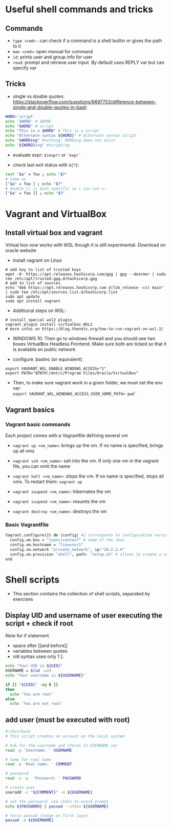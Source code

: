 # Useful shell commands and tricks

## Commands

- `type <cmd>` : can check if a command is a shell builtin or gives the path to it
- `man <cmd>`: open manual for command
- `id`: prints user and group info for user
- `read`: prompt and retrieve user input. By default uses REPLY var but can specify var

## Tricks

- single vs double quotes: https://stackoverflow.com/questions/6697753/difference-between-single-and-double-quotes-in-bash

```bash
WORD='script'
echo '$WORD' # $WORD
echo "$WORD" # script
echo "This is a $WORD" # This is a script
echo "Alternate syntax ${WORD}" # Alternate syntax script
echo "$WORDing" #nothing: WORDing does not exist
echo "${WORD}ing" #scripting
```

- evaluate expr: `$(expr)` or `` `expr`  ``

- check last exit status with `${?}`:

```bash
test "$a" = foo ; echo "$?"
# same as
["$a" = foo ] ; echo "$?"
# double [[ is bash specific so i can use =~
["$a" = foo ]] ; echo "$?"
```

# Vagrant and VirtualBox

## Install virtual box and vagrant

Virtual box now works with WSL though it is still experimental.
Download on oracle website

- Install vagrant on Linux

```shell
# add key to list of trusted keys
wget -O- https://apt.releases.hashicorp.com/gpg | gpg --dearmor | sudo tee /etc/apt/trusted.gpg.d/hashicorp.gpg
# add to list of sources
echo "deb https://apt.releases.hashicorp.com $(lsb_release -cs) main" | sudo tee /etc/apt/sources.list.d/hashicorp.list
sudo apt update
sudo apt install vagrant
```

- Additional steps on WSL:

```shell
# install special wsl2 plugin
vagrant plugin install virtualbox_WSL2
# more infos on https://blog.thenets.org/how-to-run-vagrant-on-wsl-2/
```

- WINDOWS 10: Then go to windows firewall and you should see two boxes VirtualBox Headless Frontend.
  Make sure both are ticked so that it is available on public network

- configure .bashrc (or equivalent)

```shell
export VAGRANT_WSL_ENABLE_WINDOWS_ACCESS="1"
export PATH="$PATH:/mnt/c/Program Files/Oracle/VirtualBox"
```

- Then, to make sure vagrant work in a given folder, we must set the env var:  
  `` export VAGRANT_WSL_WINDOWS_ACCESS_USER_HOME_PATH=`pwd` ``

## Vagrant basics

### Vagrant basic commands

Each project comes with a Vagrantfile defining several vm

- `vagrant up <vm_name>`: brings up the vm. If no name is specified, brings up all vms
- `vagrant ssh <vm_name>`: ssh into the vm. If only one vm in the vagrant file, you can omit the name
- `vagrant halt <vm_name>`: stops the vm. If no name is specified, stops all vms. To restart them: `vagrant up`

- `vagrant suspend <vm_name>`: hibernates the vm
- `vagrant suspend <vm_name>`: resumts the vm

- `vagrant destroy <vm_name>`: destroys the vm

### Basic Vagrantfile

```bash
Vagrant.configure(2) do |config| #2 corresponds to configuration version
  config.vm.box = "jsonc/centos7" # name of the vbox
  config.vm.hostname = "linuxsvr1"
  config.vm.network "private_network", ip:"10.2.3.4"
  config.vm.provision "shell", path: "setup.sh" # allows to create a shell script to configure system the first time vagrant up is executed
end
```

# Shell scripts

- This section contains the collection of shell scripts, separated by exercises

## Display UID and username of user executing the script + check if root

Note for if statement

- space after [[and before]]
- variables between quotes
- old syntax uses only 1 [:

```bash
echo "Your UID is ${UID}"
USERNAME = $(id -un)
echo "Your username is ${USERNAME}"

if [[ "${UID}" -eq 0 ]]
then
  echo 'You are root'
else
  echo 'You are not root'
```

## add user (must be executed with root)

```bash
#!/bin/bash
# This script creates an account on the local system

# Ask for the username and stores in USERNAME var
read -p 'Username: ' USERNAME

# Same for real name
read -p 'Real name: ' COMMENT

# password
read -s -p  'Password: ' PASSWORD

# create user
useradd -c "${COMMENT}" -m ${USERNAME}

# set the password: use stdin to avoid prompt
echo ${PASSWORD} | passwd --stdin ${USERNAME}

# force passwd change on first login
passwd -e ${USERNAME}
```
